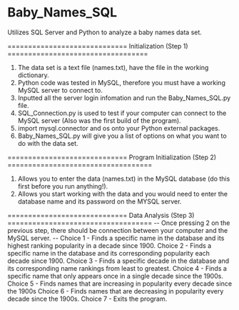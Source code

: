 # Baby_Names_SQL
Utilizes SQL Server and Python to analyze a baby names data set.

============================= Initialization (Step 1) ==================================
1. The data set is a text file (names.txt), have the file in the working dictionary.
2. Python code was tested in MySQL, therefore you must have a working MySQL server to connect to.
3. Inputted all the server login infomation and run the Baby_Names_SQL.py file.
4. SQL_Connection.py is used to test if your computer can connect to the MySQL server (Also was the first build of the program).
5. import mysql.connector and os onto your Python external packages.
6. Baby_Names_SQL.py will give you a list of options on what you want to do with the data set.

============================= Program Initialization (Step 2) ===================================
1. Allows you to enter the data (names.txt) in the MySQL database (do this first before you run anything!).
2. Allows you start working with the data and you would need to enter the database name and its password on the MYSQL server.

============================= Data Analysis (Step 3) ===================================
-- Once pressing 2 on the previous step, there should be connection between your computer and the MySQL server. --
Choice 1 - Finds a specific name in the database and its highest ranking popularity in a decade since 1900.
Choice 2 - Finds a specific name in the database and its corresponding popularity each decade since 1900.
Choice 3 - Finds a specific decade in the database and its corresponding name rankings from least to greatest.
Choice 4 - Finds a specific name that only appears once in a single decade since the 1900s.
Choice 5 - Finds names that are increasing in popularity every decade since the 1900s
Choice 6 - Finds names that are decreasing in popularity every decade since the 1900s.
Choice 7 - Exits the program.



